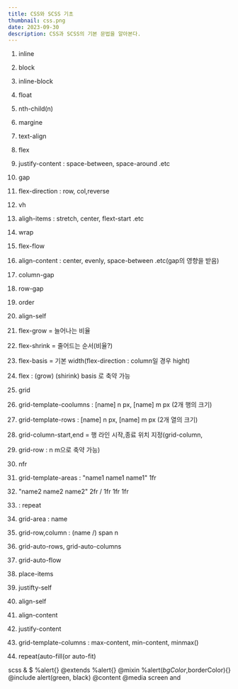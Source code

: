 ```yaml
---
title: CSS와 SCSS 기초
thumbnail: css.png
date: 2023-09-30
description: CSS과 SCSS의 기본 문법을 알아본다.
---
```


1. inline
2. block
3. inline-block
4. float
5. nth-child(n)
6. margine
7. text-align

8. flex
9. justify-content : space-between, space-around .etc
10. gap
11. flex-direction : row, col,reverse
12. vh
13. aligh-items : stretch, center, flext-start .etc
14. wrap
15. flex-flow
16. align-content : center, evenly, space-between .etc(gap의 영향을 받음)
17. column-gap
18. row-gap
19. order
20. align-self
21. flex-grow = 늘어나는 비율
22. flex-shrink = 줄어드는 순서(비율?)
23. flex-basis = 기본 width(flex-direction : column일 경우 hight)
24. flex : (grow) (shirink) basis 로 축약 가능

25. grid
26. grid-template-coolumns : [name] n px, [name] m px (2개 행의 크기)
27. grid-template-rows : [name] n px, [name] m px (2개 열의 크기)
28. grid-column-start,end = 행 라인 시작,종료 위치 지정(grid-column,
29. grid-row : n m으로 축약 가능)
30. nfr
31. grid-template-areas : "name1 name1 name1" 1fr
32. "name2 name2 name2" 2fr / 1fr 1fr 1fr
33. : repeat
34. grid-area : name
35. grid-row,column : (name /) span n
36. grid-auto-rows, grid-auto-columns
37. grid-auto-flow
38. place-items
39. justifty-self
40. align-self
41. align-content
42. justify-content
43. grid-template-columns : max-content, min-content, minmax()
44. repeat(auto-fill(or auto-fit)

scss
&
$
%alert{}
@extends %alert{}
@mixin %alert($bgColor,$borderColor){}
@include alert(green, black)
@content
@media screen and

